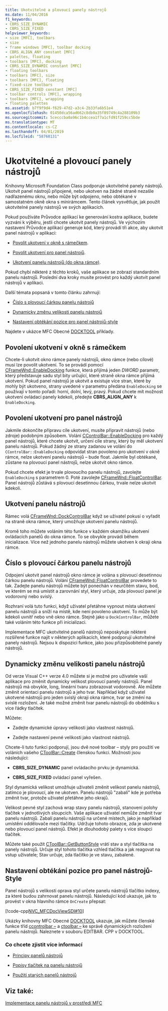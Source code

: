 ```yaml
---
title: Ukotvitelné a plovoucí panely nástrojů
ms.date: 11/04/2016
f1_keywords:
- CBRS_SIZE_DYNAMIC
- CBRS_SIZE_FIXED
helpviewer_keywords:
- size [MFC], toolbars
- size
- frame windows [MFC], toolbar docking
- CBRS_ALIGN_ANY constant [MFC]
- palettes, floating
- toolbars [MFC], docking
- CBRS_SIZE_DYNAMIC constant [MFC]
- floating toolbars
- toolbars [MFC], size
- toolbars [MFC], floating
- fixed-size toolbars
- CBRS_SIZE_FIXED constant [MFC]
- toolbar controls [MFC], wrapping
- toolbars [MFC], wrapping
- floating palettes
ms.assetid: b7f9f9d4-f629-47d2-a3c4-2b33fa6b51e4
ms.openlocfilehash: 01450dca56ad662c8db0a35f89749c4a288109b3
ms.sourcegitcommit: 5cecccba0a96c1b4ccea1f7a1cfd91f259cc5bde
ms.translationtype: MT
ms.contentlocale: cs-CZ
ms.lasthandoff: 04/01/2019
ms.locfileid: "58768131"
---
```

# <a name="docking-and-floating-toolbars"></a>Ukotvitelné a plovoucí panely nástrojů

Knihovny Microsoft Foundation Class podporuje ukotvitelné panely nástrojů. Ukotvit panel nástrojů připojené, nebo ukotven na žádné straně nezašle nadřazenému oknu, nebo může být odpojeno, nebo obtékané v samostatném okně okna s minirámcem. Tento článek vysvětluje, jak použít ukotvitelné panely nástrojů ve svých aplikacích.

Pokud používáte Průvodce aplikací ke generování kostra aplikace, budete vyzváni k výběru, jestli chcete ukotvit panely nástrojů. Ve výchozím nastavení Průvodce aplikací generuje kód, který provádí tři akce, aby ukotvit panel nástrojů v aplikaci:

- [Povolit ukotvení v okně s rámečkem](#_core_enabling_docking_in_a_frame_window).

- [Povolit ukotvení pro panel nástrojů](#_core_enabling_docking_for_a_toolbar).

- [Ukotvení panelu nástrojů (do okna rámce)](#_core_docking_the_toolbar).

Pokud chybí některé z těchto kroků, vaše aplikace se zobrazí standardním panelu nástrojů. Poslední dva kroky musíte provést pro každý ukotvit panel nástrojů v aplikaci.

Další témata popsaná v tomto článku zahrnují:

- [Číslo s plovoucí čárkou panelu nástrojů](#_core_floating_the_toolbar)

- [Dynamicky změnu velikosti panelu nástrojů](#_core_dynamically_resizing_the_toolbar)

- [Nastavení obtékání pozice pro panel nástrojů-style](#_core_setting_wrap_positions_for_a_fixed_style_toolbar)

Najdete v ukázce MFC Obecné [DOCKTOOL](../overview/visual-cpp-samples.md) příklady.

##  <a name="_core_enabling_docking_in_a_frame_window"></a> Povolení ukotvení v okně s rámečkem

Chcete-li ukotvit okno rámce panely nástrojů, okno rámce (nebo cílové) musí lze povolit ukotvení. To se provádí pomocí [CFrameWnd::EnableDocking](../mfc/reference/cframewnd-class.md#enabledocking) funkce, která přijímá jeden *DWORD* parametr, který představuje sadu styl bity určující, které straně okna rámce přijímá ukotvení. Pokud panel nástrojů je ukotvit a existuje více stran, které by mohly být ukotveno, strany uvedené v parametru předána `EnableDocking` se používají v tomto pořadí: horní, dolní, levý, pravý. Pokud chcete mít možnost ukotvení ovládací panely kdekoli, předejte **CBRS_ALIGN_ANY** k `EnableDocking`.

##  <a name="_core_enabling_docking_for_a_toolbar"></a> Povolení ukotvení pro panel nástrojů

Jakmile dokončíte přípravu cíle ukotvení, musíte připravit nástrojů (nebo zdroje) podobným způsobem. Volání [CControlBar::EnableDocking](../mfc/reference/ccontrolbar-class.md#enabledocking) pro každý panel nástrojů, které chcete ukotvit, určení cíle strany, který by měl ukotvení panelu nástrojů. Pokud žádný ze strany zadanou ve volání do `CControlBar::EnableDocking` odpovídat stran povoleno pro ukotvení v okně rámce, nelze ukotvení panelu nástrojů – bude float. Jakmile byl obtékané, zůstane na plovoucí panel nástrojů, nelze ukotvit okno rámce.

Pokud chcete efekt je trvale plovoucího panelu nástrojů, zavolejte `EnableDocking` s parametrem 0. Poté zavolejte [CFrameWnd::FloatControlBar](../mfc/reference/cframewnd-class.md#floatcontrolbar). Panel nástrojů zůstává s plovoucí desetinnou čárkou, trvale nelze ukotvit kdekoli.

##  <a name="_core_docking_the_toolbar"></a> Ukotvení panelu nástrojů

Rámec volá [CFrameWnd::DockControlBar](../mfc/reference/cframewnd-class.md#dockcontrolbar) když se uživatel pokusí o vyřadit na straně okna rámce, který umožňuje ukotvení panelu nástrojů.

Kromě toho můžete voláním této funkce v každém okamžiku ukotvení ovládacích panelů do okna rámce. To se obvykle provádí během inicializace. Více než jednoho panelu nástrojů můžete ukotven k okraji okna rámce.

##  <a name="_core_floating_the_toolbar"></a> Číslo s plovoucí čárkou panelu nástrojů

Odpojení ukotvit panel nástrojů okno rámce je volána s plovoucí desetinnou čárkou panelu nástrojů. Volání [CFrameWnd::FloatControlBar](../mfc/reference/cframewnd-class.md#floatcontrolbar) provedete to tak. Zadejte panelu nástrojů můžete být ponechán v neurčitém stavu, bod, ve kterém se má umístit a zarovnání styl, který určuje, zda plovoucí panel je vodorovný nebo svislý.

Rozhraní volá tuto funkci, když uživatel přetáhne vypnout místa ukotvení panelu nástrojů a sníží na místě, kde není povoleno ukotvení. To může být kdekoli uvnitř nebo vně okno rámce. Stejně jako u `DockControlBar`, můžete také voláním této funkce při inicializaci.

Implementace MFC ukotvitelné panelů nástrojů neposkytuje některé rozšířené funkce najít v některých aplikacích, které podporují ukotvitelné panely nástrojů. Nejsou k dispozici funkce, jako jsou přizpůsobitelné panely nástrojů.

##  <a name="_core_dynamically_resizing_the_toolbar"></a> Dynamicky změnu velikosti panelu nástrojů

Od verze Visual C++ verze 4.0 můžete si je možné pro uživatele vaší aplikace pro změnit dynamicky velikost plovoucí panely nástrojů. Panel nástrojů má obvykle, long, lineární tvaru zobrazovat vodorovně. Ale můžete změnit orientaci panelu nástrojů a jeho tvar. Například když uživatel ukotvené nástrojů pro jeden svislý okraji okna rámce, tvar se změní na svislé rozložení. Je také možné změnit tvar panelu nástrojů do obdélníku s více řádky tlačítek.

Můžete:

- Zadejte dynamické úpravy velikosti jako vlastnost nástrojů.

- Zadejte nastavení pevné velikosti jako vlastnost nástrojů.

Chcete-li tuto funkci podporují, jsou dvě nové toolbar – styly pro použití ve voláních vašeho [CToolBar::Create](../mfc/reference/ctoolbar-class.md#create) členskou funkci. Možnosti jsou následující:

- **CBRS_SIZE_DYNAMIC** panel ovládacího prvku je dynamická.

- **CBRS_SIZE_FIXED** ovládací panel vyřešen.

Styl dynamická velikost umožňuje uživateli změnit velikost panelu nástrojů, zatímco je plovoucí, ale ne ukotven. Panelu nástrojů "zabalí" kde je potřeba změnit tvar, protože uživatel přetáhne jeho okrajů.

Velikost pevné styl zachová wrap stavy panelu nástrojů, stanovení polohy tlačítek v jednotlivých sloupcích. Vaše aplikace uživatel nemůže změnit tvar panelu nástrojů. Zabalí panelu nástrojů na určené místech, jako je například umístění oddělovače mezi tlačítky. Udržuje tohoto obrazce, zda je ukotvené nebo plovoucí panel nástrojů. Efekt je dlouhodobý palety s více sloupci tlačítek.

Můžete také použít [CToolBar::GetButtonStyle](../mfc/reference/ctoolbar-class.md#getbuttonstyle) vrátí stav a styl tlačítka na panely nástrojů. Určuje styl tohoto tlačítka vzhled tlačítka a jak reagovat na vstup uživatele; Stav určuje, zda tlačítko je ve stavu, zabalené.

##  <a name="_core_setting_wrap_positions_for_a_fixed_style_toolbar"></a> Nastavení obtékání pozice pro panel nástrojů-Style

Panel nástrojů s velikostí oprava styl určete panelu nástrojů tlačítko indexy, za které budou zahrnovat panelu nástrojů. Následující kód ukazuje, jak to provést v okna hlavního rámce `OnCreate` přepsat:

[!code-cpp[NVC_MFCDocViewSDI#10](../mfc/codesnippet/cpp/docking-and-floating-toolbars_1.cpp)]

Ukázky knihovny MFC Obecné [DOCKTOOL](../overview/visual-cpp-samples.md) ukazuje, jak můžete členské funkce tříd [ccontrolbar –](../mfc/reference/ccontrolbar-class.md) a [ctoolbar –](../mfc/reference/ctoolbar-class.md) ke správě dynamických rozložení panelu nástrojů. Naleznete v souboru EDITBAR. CPP v DOCKTOOL.

### <a name="what-do-you-want-to-know-more-about"></a>Co chcete zjistit více informací

- [Principy panelů nástrojů](../mfc/toolbar-fundamentals.md)

- [Popisy tlačítek na panelu nástrojů](../mfc/toolbar-tool-tips.md)

- [Použití starých panelů nástrojů](../mfc/using-your-old-toolbars.md)

## <a name="see-also"></a>Viz také:

[Implementace panelu nástrojů v prostředí MFC](../mfc/mfc-toolbar-implementation.md)
